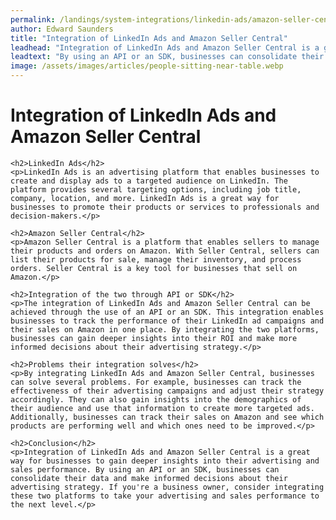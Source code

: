 ```yaml
---
permalink: /landings/system-integrations/linkedin-ads/amazon-seller-central
author: Edward Saunders
title: "Integration of LinkedIn Ads and Amazon Seller Central"
leadhead: "Integration of LinkedIn Ads and Amazon Seller Central is a great way for businesses to gain deeper insights into their advertising and sales performance"
leadtext: "By using an API or an SDK, businesses can consolidate their data and make informed decisions about their advertising strategy. If you're a business owner, consider integrating these two platforms to take your advertising and sales performance to the next level."
image: /assets/images/articles/people-sitting-near-table.webp
---
```

<div class="arttext">    <h1>Integration of LinkedIn Ads and Amazon Seller Central</h1>

    <h2>LinkedIn Ads</h2>
    <p>LinkedIn Ads is an advertising platform that enables businesses to create and display ads to a targeted audience on LinkedIn. The platform provides several targeting options, including job title, company, location, and more. LinkedIn Ads is a great way for businesses to promote their products or services to professionals and decision-makers.</p>

    <h2>Amazon Seller Central</h2>
    <p>Amazon Seller Central is a platform that enables sellers to manage their products and orders on Amazon. With Seller Central, sellers can list their products for sale, manage their inventory, and process orders. Seller Central is a key tool for businesses that sell on Amazon.</p>

    <h2>Integration of the two through API or SDK</h2>
    <p>The integration of LinkedIn Ads and Amazon Seller Central can be achieved through the use of an API or an SDK. This integration enables businesses to track the performance of their LinkedIn ad campaigns and their sales on Amazon in one place. By integrating the two platforms, businesses can gain deeper insights into their ROI and make more informed decisions about their advertising strategy.</p>

    <h2>Problems their integration solves</h2>
    <p>By integrating LinkedIn Ads and Amazon Seller Central, businesses can solve several problems. For example, businesses can track the effectiveness of their advertising campaigns and adjust their strategy accordingly. They can also gain insights into the demographics of their audience and use that information to create more targeted ads. Additionally, businesses can track their sales on Amazon and see which products are performing well and which ones need to be improved.</p>

    <h2>Conclusion</h2>
    <p>Integration of LinkedIn Ads and Amazon Seller Central is a great way for businesses to gain deeper insights into their advertising and sales performance. By using an API or an SDK, businesses can consolidate their data and make informed decisions about their advertising strategy. If you're a business owner, consider integrating these two platforms to take your advertising and sales performance to the next level.</p>

</div>